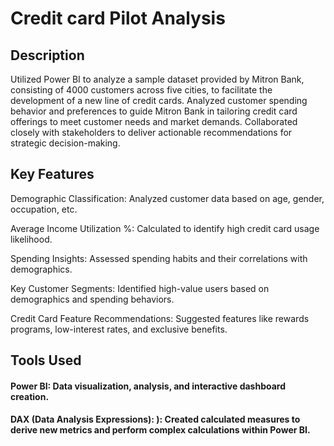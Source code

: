 # Credit card Pilot Analysis
## Description

Utilized Power BI to analyze a sample dataset provided by Mitron Bank, consisting of 4000 customers across five cities, to facilitate the development of a new line of credit cards.
Analyzed customer spending behavior and preferences to guide Mitron Bank in tailoring credit card offerings to meet customer needs and market demands.
Collaborated closely with stakeholders to deliver actionable recommendations for strategic decision-making.

## Key Features
Demographic Classification: Analyzed customer data based on age, gender, occupation, etc.

Average Income Utilization %: Calculated to identify high credit card usage likelihood.

Spending Insights: Assessed spending habits and their correlations with demographics.

Key Customer Segments: Identified high-value users based on demographics and spending behaviors.

Credit Card Feature Recommendations: Suggested features like rewards programs, low-interest rates, and exclusive benefits.

## Tools Used

#### Power BI: Data visualization, analysis, and interactive dashboard creation.
#### DAX (Data Analysis Expressions): ): Created calculated measures to derive new metrics and perform complex calculations within Power BI. 


